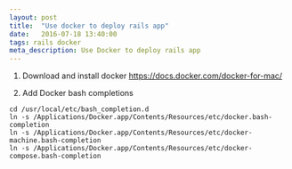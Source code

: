 ```yaml
---
layout: post
title:  "Use docker to deploy rails app"
date:   2016-07-18 13:40:00
tags: rails docker
meta_description: Use Docker to deploy rails app
---
```



1. Download and install docker
https://docs.docker.com/docker-for-mac/

2. Add Docker bash completions
```
cd /usr/local/etc/bash_completion.d
ln -s /Applications/Docker.app/Contents/Resources/etc/docker.bash-completion
ln -s /Applications/Docker.app/Contents/Resources/etc/docker-machine.bash-completion
ln -s /Applications/Docker.app/Contents/Resources/etc/docker-compose.bash-completion
```